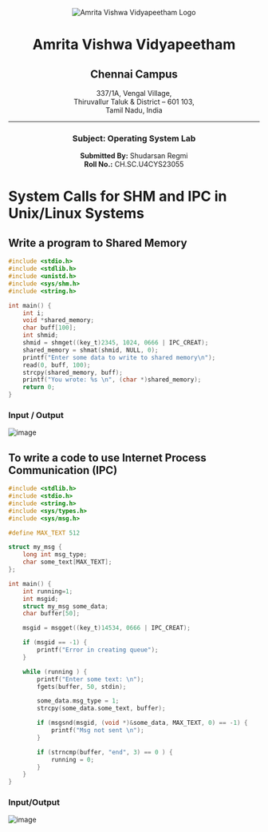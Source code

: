 <div align="center">

![Amrita Vishwa Vidyapeetham Logo](https://webfiles.amrita.edu/2024/04/WhQq1FiB-amrita-vishwa-vidyapeetham-university-logo-colored-version.svg)

# Amrita Vishwa Vidyapeetham
## Chennai Campus
337/1A, Vengal Village,  
Thiruvallur Taluk & District – 601 103,  
Tamil Nadu, India

---

### Subject: Operating System Lab

**Submitted By:** Shudarsan Regmi  
**Roll No.:** CH.SC.U4CYS23055


</div>

# System Calls for SHM and IPC in Unix/Linux Systems

## Write a program to Shared Memory

```C
#include <stdio.h>
#include <stdlib.h>
#include <unistd.h>
#include <sys/shm.h>
#include <string.h>

int main() {
	int i;
	void *shared_memory;
	char buff[100];
	int shmid;
	shmid = shmget((key_t)2345, 1024, 0666 | IPC_CREAT);
	shared_memory = shmat(shmid, NULL, 0);
	printf("Enter some data to write to shared memory\n");
	read(0, buff, 100);
	strcpy(shared_memory, buff);
	printf("You wrote: %s \n", (char *)shared_memory);
	return 0;
}
```
### Input / Output
![image](https://github.com/user-attachments/assets/7b4dc4c9-cf95-484b-aad4-b03b4fb0dc28)


## To write a code to use Internet Process Communication (IPC)

```C
#include <stdlib.h>
#include <stdio.h>
#include <string.h>
#include <sys/types.h>
#include <sys/msg.h>

#define MAX_TEXT 512

struct my_msg {
	long int msg_type;
	char some_text[MAX_TEXT];
};

int main() {
	int running=1;
	int msgid;
	struct my_msg some_data;
	char buffer[50];

	msgid = msgget((key_t)14534, 0666 | IPC_CREAT);

	if (msgid == -1) {
		printf("Error in creating queue");
	}

	while (running ) {
		printf("Enter some text: \n");
		fgets(buffer, 50, stdin);

		some_data.msg_type = 1;
		strcpy(some_data.some_text, buffer);

		if (msgsnd(msgid, (void *)&some_data, MAX_TEXT, 0) == -1) {
			printf("Msg not sent \n");
		}

		if (strncmp(buffer, "end", 3) == 0 ) {
			running = 0;
		}
	}
}

```
### Input/Output
![image](https://github.com/user-attachments/assets/0f659f52-e52a-4ce7-95bd-7f59bc5111b6)
